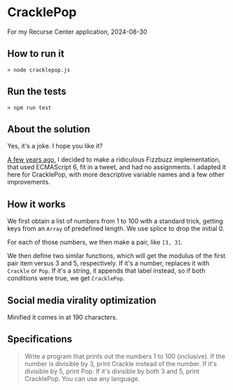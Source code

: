 # CracklePop

For my Recurse Center application, 2024-08-30

## How to run it

```
> node cracklepop.js
```

## Run the tests

```
> npm run test
```

## About the solution

Yes, it's a joke. I hope you like it?

[A few years ago](https://x.com/NeilKNet/status/1357738719759896577), I decided to make a ridiculous Fizzbuzz implementation, that used ECMAScript 6, fit in a tweet, and had no assignments. I adapted it here for CracklePop, with more descriptive variable names and a few other improvements.

## How it works

We first obtain a list of numbers from 1 to 100 with a standard trick, getting keys from an `Array` of predefined length. We use splice to drop the initial 0. 

For each of those numbers, we then make a pair, like `[3, 3]`.

We then define two similar functions, which will get the modulus of the first pair item versus 3 and 5, respectively. If it's a number, replaces it with `Crackle` or `Pop`. If it's a string, it appends that label instead, so if both conditions were true, we get `CracklePop`.

## Social media virality optimization

Minified it comes in at 190 characters.

## Specifications

> Write a program that prints out the numbers 1 to 100 (inclusive). If the number is divisible by 3, print 
> Crackle instead of the number. If it's divisible by 5, print Pop. If it's divisible by both 3 and 5, print
> CracklePop. You can use any language.


